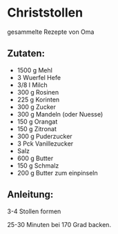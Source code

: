 Christstollen
===
gesammelte Rezepte von Oma

Zutaten:
---
- 1500 g Mehl
- 3 Wuerfel Hefe
- 3/8 l Milch
- 300 g Rosinen
- 225 g Korinten
- 300 g Zucker
- 300 g Mandeln (oder Nuesse)
- 150 g Orangat
- 150 g Zitronat
- 300 g Puderzucker
- 3 Pck Vanillezucker
-   Salz
- 600 g Butter
- 150 g Schmalz
- 200 g Butter zum einpinseln

Anleitung:
---
 3-4 Stollen formen

25-30 Minuten bei 170 Grad backen. 